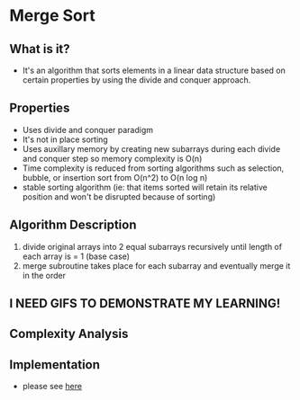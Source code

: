 # Merge Sort

## What is it?
- It's an algorithm that sorts elements in a linear data structure based on certain properties by using the divide and conquer approach. 

## Properties
- Uses divide and conquer paradigm
- It's not in place sorting
- Uses auxillary memory by creating new subarrays during each divide and conquer step so memory complexity is O(n)
- Time complexity is reduced from sorting algorithms such as selection, bubble, or insertion sort from O(n^2) to O(n log n)
- stable sorting algorithm (ie: that items sorted will retain its relative position and won't be disrupted because of sorting)

## Algorithm Description

1. divide original arrays into 2 equal subarrays recursively until length of each array is = 1 (base case)
1. merge subroutine takes place for each subarray and eventually merge it in the order

## I NEED GIFS TO DEMONSTRATE MY LEARNING!

## Complexity Analysis

## Implementation

- please see [here](https://github.com/lilyyanglt/algorithm_challenges/blob/master/algorithms/implementation/python/mergeSort.py)
